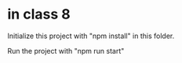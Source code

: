 # in class 8

Initialize this project with "npm install" in this folder.

Run the project with "npm run start"
